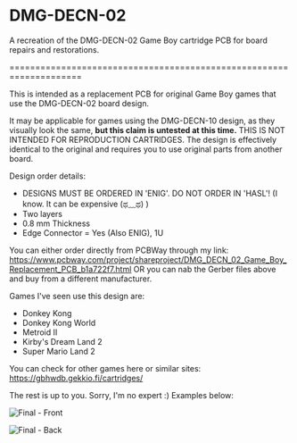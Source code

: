 # DMG-DECN-02
A recreation of the DMG-DECN-02 Game Boy cartridge PCB for board repairs and restorations.

====================================================================

This is intended as a replacement PCB for original Game Boy games that use the DMG-DECN-02 board design.

It may be applicable for games using the DMG-DECN-10 design, as they visually look the same, <b>but this claim is untested at this time.</b>
THIS IS NOT INTENDED FOR REPRODUCTION CARTRIDGES. The design is effectively identical to the original and requires you to use original parts from another board.

Design order details:

- DESIGNS MUST BE ORDERED IN 'ENIG'. DO NOT ORDER IN 'HASL'! (I know. It can be expensive (ಥ﹏ಥ) )
- Two layers
- 0.8 mm Thickness
- Edge Connector = Yes (Also ENIG), 1U

You can either order directly from PCBWay through my link: https://www.pcbway.com/project/shareproject/DMG_DECN_02_Game_Boy_Replacement_PCB_b1a722f7.html 
OR you can nab the Gerber files above and buy from a different manufacturer.


Games I've seen use this design are:
- Donkey Kong
- Donkey Kong World
- Metroid II
- Kirby's Dream Land 2
- Super Mario Land 2

You can check for other games here or similar sites: https://gbhwdb.gekkio.fi/cartridges/


The rest is up to you. Sorry, I'm no expert :)
Examples below:


![Final - Front](https://github.com/ArmenianBot/DMG-DECN-02/assets/18238389/0788ed3b-e5cd-4895-ae19-3e78f2ba7d32)

![Final - Back](https://github.com/ArmenianBot/DMG-DECN-02/assets/18238389/adf930d1-49f1-4940-9cfd-e2d851fe72b8)
